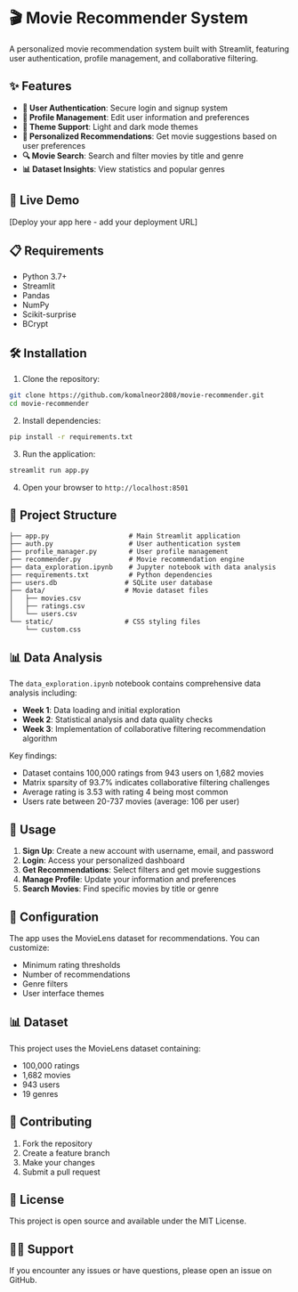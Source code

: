 # 🎬 Movie Recommender System

A personalized movie recommendation system built with Streamlit, featuring user authentication, profile management, and collaborative filtering.

## ✨ Features

- **🔐 User Authentication**: Secure login and signup system
- **👤 Profile Management**: Edit user information and preferences
- **🎨 Theme Support**: Light and dark mode themes
- **🎯 Personalized Recommendations**: Get movie suggestions based on user preferences
- **🔍 Movie Search**: Search and filter movies by title and genre
- **📊 Dataset Insights**: View statistics and popular genres

## 🚀 Live Demo

[Deploy your app here - add your deployment URL]

## 📋 Requirements

- Python 3.7+
- Streamlit
- Pandas
- NumPy
- Scikit-surprise
- BCrypt

## 🛠️ Installation

1. Clone the repository:
```bash
git clone https://github.com/komalneor2808/movie-recommender.git
cd movie-recommender
```

2. Install dependencies:
```bash
pip install -r requirements.txt
```

3. Run the application:
```bash
streamlit run app.py
```

4. Open your browser to `http://localhost:8501`

## 📁 Project Structure

```
├── app.py                    # Main Streamlit application
├── auth.py                   # User authentication system
├── profile_manager.py        # User profile management
├── recommender.py            # Movie recommendation engine
├── data_exploration.ipynb    # Jupyter notebook with data analysis
├── requirements.txt          # Python dependencies
├── users.db                 # SQLite user database
├── data/                    # Movie dataset files
│   ├── movies.csv
│   ├── ratings.csv
│   └── users.csv
└── static/                  # CSS styling files
    └── custom.css
```

## 📊 Data Analysis

The `data_exploration.ipynb` notebook contains comprehensive data analysis including:
- **Week 1**: Data loading and initial exploration
- **Week 2**: Statistical analysis and data quality checks
- **Week 3**: Implementation of collaborative filtering recommendation algorithm

Key findings:
- Dataset contains 100,000 ratings from 943 users on 1,682 movies
- Matrix sparsity of 93.7% indicates collaborative filtering challenges
- Average rating is 3.53 with rating 4 being most common
- Users rate between 20-737 movies (average: 106 per user)

## 🎯 Usage

1. **Sign Up**: Create a new account with username, email, and password
2. **Login**: Access your personalized dashboard
3. **Get Recommendations**: Select filters and get movie suggestions
4. **Manage Profile**: Update your information and preferences
5. **Search Movies**: Find specific movies by title or genre

## 🔧 Configuration

The app uses the MovieLens dataset for recommendations. You can customize:
- Minimum rating thresholds
- Number of recommendations
- Genre filters
- User interface themes

## 📊 Dataset

This project uses the MovieLens dataset containing:
- 100,000 ratings
- 1,682 movies
- 943 users
- 19 genres

## 🤝 Contributing

1. Fork the repository
2. Create a feature branch
3. Make your changes
4. Submit a pull request

## 📄 License

This project is open source and available under the MIT License.

## 🙋‍♀️ Support

If you encounter any issues or have questions, please open an issue on GitHub.
